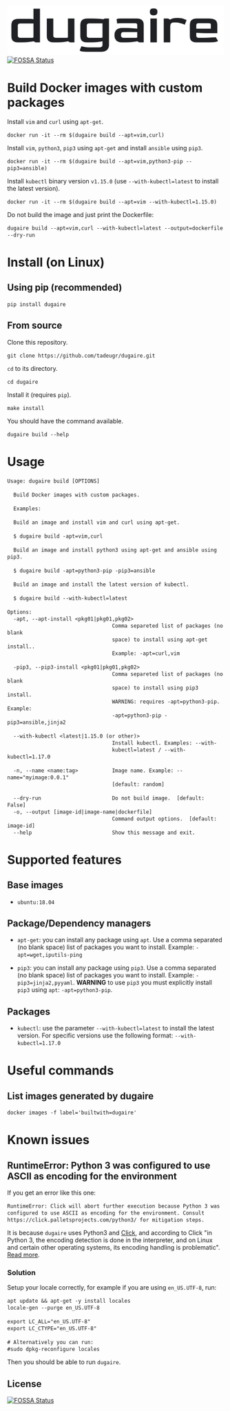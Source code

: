 ![A cute kitten](doc/dugaire-logo.png)
[![FOSSA Status](https://app.fossa.com/api/projects/git%2Bgithub.com%2Ftadeugr%2Fdugaire.svg?type=shield)](https://app.fossa.com/projects/git%2Bgithub.com%2Ftadeugr%2Fdugaire?ref=badge_shield)


# Build Docker images with custom packages

Install `vim` and `curl` using `apt-get`.

```
docker run -it --rm $(dugaire build --apt=vim,curl)
```

Install `vim`, `python3`, `pip3` using `apt-get` and install `ansible` using `pip3`.

```
docker run -it --rm $(dugaire build --apt=vim,python3-pip --pip3=ansible)
```

Install `kubectl` binary version `v1.15.0` (use `--with-kubectl=latest` to install the latest version).

```
docker run -it --rm $(dugaire build --apt=vim --with-kubectl=1.15.0)
```

Do not build the image and just print the Dockerfile:

```
dugaire build --apt=vim,curl --with-kubectl=latest --output=dockerfile --dry-run
```

# Install (on Linux)

## Using pip (recommended)

```
pip install dugaire
```

## From source

Clone this repository.

```
git clone https://github.com/tadeugr/dugaire.git
```

`cd` to its directory.

```
cd dugaire
```

Install it (requires `pip`).

```
make install
```

You should have the command available.

```
dugaire build --help
```

# Usage

```
Usage: dugaire build [OPTIONS]

  Build Docker images with custom packages.

  Examples:

  Build an image and install vim and curl using apt-get.

  $ dugaire build -apt=vim,curl

  Build an image and install python3 using apt-get and ansible using pip3.

  $ dugaire build -apt=python3-pip -pip3=ansible

  Build an image and install the latest version of kubectl.

  $ dugaire build --with-kubectl=latest

Options:
  -apt, --apt-install <pkg01|pkg01,pkg02>
                                  Comma separeted list of packages (no blank
                                  space) to install using apt-get install..
                                  Example: -apt=curl,vim

  -pip3, --pip3-install <pkg01|pkg01,pkg02>
                                  Comma separeted list of packages (no blank
                                  space) to install using pip3 install.
                                  WARNING: requires -apt=python3-pip. Example:
                                  -apt=python3-pip -pip3=ansible,jinja2

  --with-kubectl <latest|1.15.0 (or other)>
                                  Install kubectl. Examples: --with-
                                  kubectl=latest / --with-kubectl=1.17.0

  -n, --name <name:tag>           Image name. Example: --name="myimage:0.0.1"
                                  [default: random]

  --dry-run                       Do not build image.  [default: False]
  -o, --output [image-id|image-name|dockerfile]
                                  Command output options.  [default: image-id]
  --help                          Show this message and exit.
```

# Supported features

## Base images

* `ubuntu:18.04`

## Package/Dependency managers

* `apt-get`: you can install any package using `apt`. Use a comma separated (no blank space) list of packages you want to install. Example: `-apt=wget,iputils-ping`

* `pip3`: you can install any package using `pip3`. Use a comma separated (no blank space) list of packages you want to install. Example: `-pip3=jinja2,pyyaml`. **WARNING** to use `pip3` you must explicitly install `pip3` using `apt`: `-apt=python3-pip`.

## Packages

* `kubectl`: use the parameter `--with-kubectl=latest` to install the latest version. For specific versions use the following format: `--with-kubectl=1.17.0`

# Useful commands

## List images generated by dugaire

```
docker images -f label='builtwith=dugaire'
```

# Known issues

## RuntimeError: Python 3 was configured to use ASCII as encoding for the environment

If you get an error like this one:

```
RuntimeError: Click will abort further execution because Python 3 was configured to use ASCII as encoding for the environment. Consult https://click.palletsprojects.com/python3/ for mitigation steps.
```

It is because `dugaire` uses Python3 and [Click](https://github.com/pallets/click), and according to Click "in Python 3, the encoding detection is done in the interpreter, and on Linux and certain other operating systems, its encoding handling is problematic". [Read more](https://click.palletsprojects.com/en/5.x/python3/#python-3-surrogate-handling).

### Solution

Setup your locale correctly, for example if you are using `en_US.UTF-8`, run:

```
apt update && apt-get -y install locales
locale-gen --purge en_US.UTF-8

export LC_ALL="en_US.UTF-8"
export LC_CTYPE="en_US.UTF-8"

# Alternatively you can run: 
#sudo dpkg-reconfigure locales
```

Then you should be able to run `dugaire`.

## License
[![FOSSA Status](https://app.fossa.com/api/projects/git%2Bgithub.com%2Ftadeugr%2Fdugaire.svg?type=large)](https://app.fossa.com/projects/git%2Bgithub.com%2Ftadeugr%2Fdugaire?ref=badge_large)